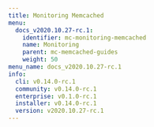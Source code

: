 ```yaml
---
title: Monitoring Memcached
menu:
  docs_v2020.10.27-rc.1:
    identifier: mc-monitoring-memcached
    name: Monitoring
    parent: mc-memcached-guides
    weight: 50
menu_name: docs_v2020.10.27-rc.1
info:
  cli: v0.14.0-rc.1
  community: v0.14.0-rc.1
  enterprise: v0.1.0-rc.1
  installer: v0.14.0-rc.1
  version: v2020.10.27-rc.1
---
```


